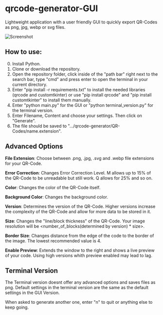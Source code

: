 # qrcode-generator-GUI
Lightweight application with a user friendly GUI to quickly export QR-Codes as png, jpg, webp or svg files. 

![Screenshot](https://user-images.githubusercontent.com/95617181/233758744-13a2674e-111c-4674-a443-4f377b559fc5.png)

## How to use:


0. Install Python.
1. Clone or download the repository.
2. Open the repository folder, click inside of the "path bar" right next to the search bar, type "cmd" and press enter to open the terminal in your current directory.
3. Enter "pip install -r requirements.txt" to install the needed libraries (qrcode and customtkinter) or use "pip install qrcode" and "pip install customtkinter" to install them manually. 
4. Enter "python main.py" for the GUI or "python terminal_version.py" for the terminal version.
5. Enter Filename, Content and choose your settings. Then click on "Generate".
6. The file should be saved to ".../qrcode-generator/QR-Codes/name.extension".

## Advanced Options

**File Extension**: Choose between .png, .jpg, .svg and .webp file extensions for your QR-Code.

**Error Correction**: Changes Error Correction Level. M allows up to 15% of the QR-Code to be unreadable but still work. Q allows for 25% and so on.

**Color**: Changes the color of the QR-Code itself.

**Background Color**: Changes the background color.

**Version**: Determines the version of the QR-Code. Higher versions increase the complexity of the QR-Code and allow for more data to be stored in it.

**Size**: Changes the "line/block thickness" of the QR-Code. Your image resolution will be <number_of_blocks(determined by version) * size>. 

**Border Size**: Changes distance from the edge of the code to the border of the image. The lowest recommended value is 4.

**Enable Preview**: Extends the window to the right and shows a live preview of your code. Using high versions whith preview enabled may lead to lag.

## Terminal Version
The Terminal version doesnt offer any advanced options and saves files as png. Default settings in the terminal version are the same as the default settings in the GUI Version. 

When asked to generate another one, enter "n" to quit or anything else to keep going.

